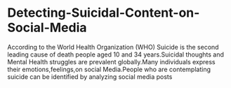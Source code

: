 # Detecting-Suicidal-Content-on-Social-Media
According to the World Health Organization (WHO) Suicide is the second leading cause of death people aged 10 and 34 years.Suicidal thoughts and Mental Health struggles are prevalent globally.Many individuals express their emotions,feelings,on social Media.People who are contemplating suicide can be identified by analyzing social media posts
